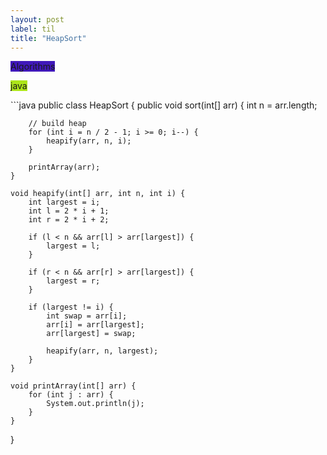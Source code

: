 ```yaml
---
layout: post
label: til
title: "HeapSort"
---
```


<p>
  
  <span class="issue-label" style="background-color: #4018ba">Algorithms</span>
  
  <span class="issue-label" style="background-color: #ADE619">java</span>
  
</p>
```java
public class HeapSort {
    public void sort(int[] arr) {
        int n = arr.length;

        // build heap
        for (int i = n / 2 - 1; i >= 0; i--) {
            heapify(arr, n, i);
        }

        printArray(arr);
    }

    void heapify(int[] arr, int n, int i) {
        int largest = i;
        int l = 2 * i + 1;
        int r = 2 * i + 2;

        if (l < n && arr[l] > arr[largest]) {
            largest = l;
        }

        if (r < n && arr[r] > arr[largest]) {
            largest = r;
        }

        if (largest != i) {
            int swap = arr[i];
            arr[i] = arr[largest];
            arr[largest] = swap;

            heapify(arr, n, largest);
        }
    }

    void printArray(int[] arr) {
        for (int j : arr) {
            System.out.println(j);
        }
    }
}
```

